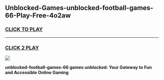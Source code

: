 
## Unblocked-Games-unblocked-football-games-66-Play-Free-4o2aw
<h3>
<a href="https://premium76.site?title=unblocked-football-games-66&ref=22A">CLICK TO PLAY</a></h3>
<hr>

<h3>
<a href="https://premium76.site?title=unblocked-football-games-66&ref=22A">CLICK 2 PLAY</a>
  
</h3>

<a href="https://premium76.site?title=unblocked-football-games-66&ref=22A"><img src="https://clearcache.store/games.png"></a>


**unblocked-football-games-66 games unblocked: Your Gateway to Fun and Accessible Online Gaming**
